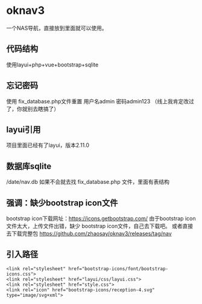 # oknav3
一个NAS导航，直接放到里面就可以使用。
## 代码结构
使用layui+php+vue+bootstrap+sqlite
## 忘记密码
使用 fix_database.php文件重置
用户名admin
密码admin123
（线上我肯定改过了，你就别去瞎搞了）
## layui引用
项目里面已经有了layui，版本2.11.0
## 数据库sqlite
/date/nav.db
如果不会就去找 fix_database.php 文件，里面有表结构
## 强调：缺少bootstrap icon文件
bootstrap icon下载网址：https://icons.getbootstrap.com/
由于bootstrap icon文件太大，上传文件出错，缺少 bootstrap icon文件，自己去下载吧。
或者直接去下载完整包
https://github.com/zhaosay/oknav3/releases/tag/nav

## 引入路径
    <link rel="stylesheet" href="bootstrap-icons/font/bootstrap-icons.css">
    <link rel="stylesheet" href="layui/css/layui.css">
    <link rel="stylesheet" href="style.css">
    <link rel="icon" href="bootstrap-icons/reception-4.svg" type="image/svg+xml">
